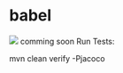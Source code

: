 # babel
<a href="https://travis-ci.org/tapiji/babel" target="_blank"><img src="https://travis-ci.org/tapiji/babel.svg?branch=R3_to_R4_migration"></a>
comming soon
Run Tests:

 mvn clean verify -Pjacoco
